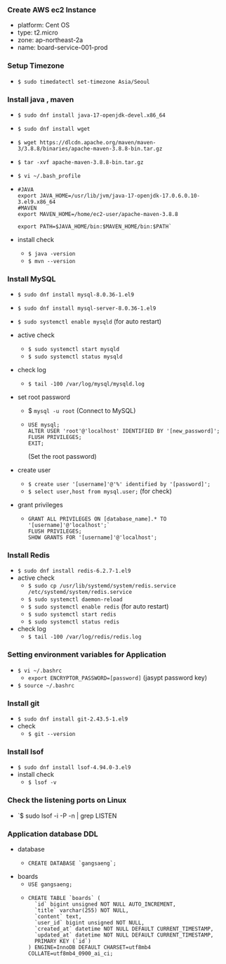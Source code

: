### Create AWS ec2 Instance
- platform: Cent OS
- type: t2.micro
- zone: ap-northeast-2a
- name: board-service-001-prod

### Setup Timezone
- `$ sudo timedatectl set-timezone Asia/Seoul`

### Install java , maven
- `$ sudo dnf install java-17-openjdk-devel.x86_64`
- `$ sudo dnf install wget`
- `$ wget https://dlcdn.apache.org/maven/maven-3/3.8.8/binaries/apache-maven-3.8.8-bin.tar.gz`
- `$ tar -xvf apache-maven-3.8.8-bin.tar.gz`

- `$ vi ~/.bash_profile`
- ```
  #JAVA
  export JAVA_HOME=/usr/lib/jvm/java-17-openjdk-17.0.6.0.10-3.el9.x86_64
  #MAVEN
  export MAVEN_HOME=/home/ec2-user/apache-maven-3.8.8
  
  export PATH=$JAVA_HOME/bin:$MAVEN_HOME/bin:$PATH`
- install check 
    - `$ java -version`
    - `$ mvn --version`

### Install MySQL
- `$ sudo dnf install mysql-8.0.36-1.el9`
- `$ sudo dnf install mysql-server-8.0.36-1.el9`
- `$ sudo systemctl enable mysqld` (for auto restart)
- active check
    - `$ sudo systemctl start mysqld` 
    - `$ sudo systemctl status mysqld`
- check log
    - `$ tail -100 /var/log/mysql/mysqld.log`
- set root password
    - $ `mysql -u root` (Connect to MySQL)
    - ```
      USE mysql;
      ALTER USER 'root'@'localhost' IDENTIFIED BY '[new_password]';
      FLUSH PRIVILEGES;
      EXIT;
      ```
      (Set the root password)
- create user
    - `$ create user '[username]'@'%' identified by '[password]';`
    - `$ select user,host from mysql.user;` (for check)

- grant privileges
    - ```
      GRANT ALL PRIVILEGES ON [database_name].* TO '[username]'@'localhost';`
      FLUSH PRIVILEGES;
      SHOW GRANTS FOR '[username]'@'localhost';
      ```
### Install Redis
- `$ sudo dnf install redis-6.2.7-1.el9`
- active check 
    - `$ sudo cp /usr/lib/systemd/system/redis.service /etc/systemd/system/redis.service`
    - `$ sudo systemctl daemon-reload`
    - `$ sudo systemctl enable redis` (for auto restart)
    - `$ sudo systemctl start redis`
    - `$ sudo systemctl status redis`
- check log
    - `$ tail -100 /var/log/redis/redis.log`

### Setting environment variables for Application
- `$ vi ~/.bashrc`
    - `export ENCRYPTOR_PASSWORD=[password]` (jasypt password key)
- `$ source ~/.bashrc`

### Install git
- `$ sudo dnf install git-2.43.5-1.el9`
- check
    - `$ git --version`

### Install lsof
- `$ sudo dnf install lsof-4.94.0-3.el9`
- install check
    - `$ lsof -v`

### Check the listening ports on Linux
- `$ sudo lsof -i -P -n | grep LISTEN

### Application database DDL
- database
    - ```
      CREATE DATABASE `gangsaeng`;
      ```
- boards
    - `USE gangsaeng;`
    - ```
      CREATE TABLE `boards` (
        `id` bigint unsigned NOT NULL AUTO_INCREMENT,
        `title` varchar(255) NOT NULL,
        `content` text,
        `user_id` bigint unsigned NOT NULL,
        `created_at` datetime NOT NULL DEFAULT CURRENT_TIMESTAMP,
        `updated_at` datetime NOT NULL DEFAULT CURRENT_TIMESTAMP,
        PRIMARY KEY (`id`)
      ) ENGINE=InnoDB DEFAULT CHARSET=utf8mb4 COLLATE=utf8mb4_0900_ai_ci;
      ```
